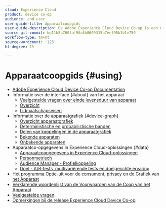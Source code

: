 ```yaml
---
cloud: Experience Cloud
product: device co-op
audience: end-user
user-guide-title: Apparaatcoopgids
user-guide-description: De Adobe Experience Cloud Device Co-op is een digitale coöperatie waar deelnemende klanten koppelingsinformatie over apparaten delen. Deze informatie helpt hen waardevolle en verenigbare dwars-apparatenervaringen aan hun klanten leveren.
source-git-commit: bd11b8b760faf90a5b0699315b7eef95b1b1e759
workflow-type: tm+mt
source-wordcount: '123'
ht-degree: 1%

---
```



# Apparaatcoopgids {#using}

+ [Adobe Experience Cloud Device Co-op Documentation](home.md)
+ Informatie over de interface {#about} van het apparaat
   + [Veelgestelde vragen over einde levensduur van apparaat](about/device-co-op-eol.md)
   + [Overzicht](about/overview.md)
   + [Lidmaatschapseisen](about/requirements.md)
+ Informatie over de apparaatgrafiek {#device-graph}
   + [Overzicht apparaatgrafiek](processes/device-graph-overview.md)
   + [Deterministische en probabilistische banden](processes/links.md)
   + [Delen van koppelingen in de apparaatgrafiek](processes/link-sharing.md)
   + [Bekende apparaten](processes/known-device.md)
   + [Onbekende apparaten](processes/unknown-device.md)
+ Apparaatco-opgegevens in Experience Cloud-oplossingen {#data}
   + [Apparaatcoopgegevens in Experience Cloud-oplossingen](other-solutions/other-solutions.md)
   + [Personmetrisch](other-solutions/people.md)
   + [Audience Manager - Profielkoppeling](other-solutions/proflie-link.md)
   + [Doel - A/B-tests, multivariërende tests en doelgerichte ervaring](other-solutions/target.md)
+ [Het programma Optie-uit voor de consument, privacy en de Grafiek van het Apparaat](privacy.md)
+ [Verklarende woordenlijst van de Voorwaarden van de Coop van het Apparaat](glossary.md)
+ [Veelgestelde vragen](faq.md)
+ [Opmerkingen bij de release Experience Cloud Device Co-op](release-notes.md)
